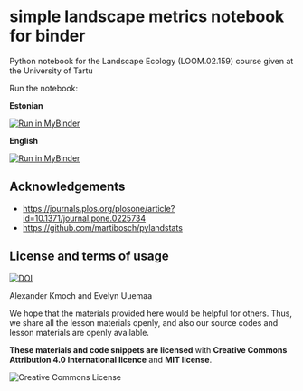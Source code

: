 # simple landscape metrics notebook for binder

Python notebook for the Landscape Ecology (LOOM.02.159) course given at the University of Tartu

Run the notebook:

__Estonian__

[![Run in MyBinder](https://mybinder.org/badge_logo.svg)](https://mybinder.org/v2/gh/LandscapeGeoinformatics/landstats_nb2022/HEAD?filepath=ls_stats_est.ipynb)

__English__

[![Run in MyBinder](https://mybinder.org/badge_logo.svg)](https://mybinder.org/v2/gh/LandscapeGeoinformatics/landstats_nb2022/HEAD?filepath=ls_stats.ipynb)

## Acknowledgements

- https://journals.plos.org/plosone/article?id=10.1371/journal.pone.0225734
- https://github.com/martibosch/pylandstats

## License and terms of usage

[![DOI](https://zenodo.org/badge/DOI/10.5281/zenodo.5876086.svg)](https://doi.org/10.5281/zenodo.5876086)

Alexander Kmoch and Evelyn Uuemaa

We hope that the materials provided here would be helpful for others. Thus, we share all the lesson materials openly, and also our source codes and lesson materials are openly available.

**These materials and code snippets are licensed** with **Creative Commons Attribution 4.0 International licence** and **MIT license**.

<a rel="license" href="http://creativecommons.org/licenses/by/4.0/"><img alt="Creative Commons License" style="border-width:0" align="left" src="https://i.creativecommons.org/l/by/4.0/88x31.png" /></a>


